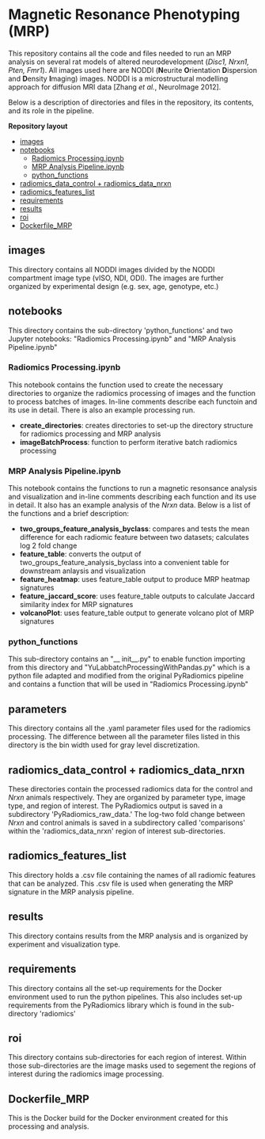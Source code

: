 # Magnetic Resonance Phenotyping (MRP)

This repository contains all the code and files needed to run an MRP analysis on several rat models of altered neurodevelopment (_Disc1, Nrxn1, Pten, Fmr1_). All images used here are NODDI (**N**eurite **O**rientation **D**ispersion and **D**ensity **I**maging) images. NODDI is a microstructural modelling approach for diffusion MRI data [Zhang *et al.*, NeuroImage 2012]. 

Below is a description of directories and files in the repository, its contents, and its role in the pipeline.

**Repository layout**
- [images](#images)
- [notebooks](#notebooks)
  - [Radiomics Processing.ipynb](#radiomics-processingipynb)
  - [MRP Analysis Pipeline.ipynb](#mrp-analysis-pipelineipynb)
  - [python_functions](#python_functions)
- [radiomics_data_control + radiomics_data_nrxn](#radiomics_data_control-+-radiomics_data_nrxn)
- [radiomics_features_list](#radiomics_features_list)
- [requirements](#requirements)
- [results](#results)
- [roi](#roi)
- [Dockerfile_MRP](#Dockerfile_MRP)

## images

This directory contains all NODDI images divided by the NODDI compartment image type (vISO, NDI, ODI). The images are further organized by experimental design (e.g. sex, age, genotype, etc.)

## notebooks
This directory contains the sub-directory 'python_functions' and two Jupyter notebooks: "Radiomics Processing.ipynb" and "MRP Analysis Pipeline.ipynb" 


### Radiomics Processing.ipynb
This notebook contains the function used to create the necessary directories to organize the radiomics processing of images and the function to process batches of images. In-line comments describe each functoin and its use in detail. There is also an example processing run. 
- **create_directories**: creates directories to set-up the directory structure for radiomics processing and MRP analysis
- **imageBatchProcess**: function to perform iterative batch radiomics processing



### MRP Analysis Pipeline.ipynb
This notebook contains the functions to run a magnetic resonsance analysis and visualization and in-line comments describing each function and its use in detail. It also has an example analysis of the _Nrxn_ data. Below is a list of the functions and a brief description:
- **two_groups_feature_analysis_byclass**: compares and tests the mean difference for each radiomic feature between two datasets; calculates log 2 fold change
- **feature_table**: converts the output of two_groups_feature_analysis_byclass into a convenient table for downstream anlaysis and visualization
- **feature_heatmap**: uses feature_table output to produce MRP heatmap signatures
- **feature_jaccard_score**: uses feature_table outputs to calculate Jaccard similarity index for MRP signatures
- **volcanoPlot**: uses feature_table output to generate volcano plot of MRP signatures


### python_functions
This sub-directory contains an "__ init__.py" to enable function importing from this directory and  "YuLabbatchProcessingWithPandas.py" which is a python file adapted and modified from the original PyRadiomics pipeline and contains a function that will be used in "Radiomics Processing.ipynb"

## parameters
This directory contains all the .yaml parameter files used for the radiomics processing. The difference between all the parameter files listed in this directory is the bin width used for gray level discretization. 

## radiomics_data_control + radiomics_data_nrxn
These directories contain the processed radiomics data for the control and _Nrxn_ animals respectively. They are organized by parameter type, image type, and region of interest. The PyRadiomics output is saved in a subdirectory 'PyRadiomics_raw_data.' The log-two fold change between _Nrxn_ and control animals is saved in a subdirectory called 'comparisons' within the 'radiomics_data_nrxn' region of interest sub-directories.

## radiomics_features_list 
This directory holds a .csv file containing the names of all radiomic features that can be analyzed. This .csv file is used when generating the MRP signature in the MRP analysis pipeline. 

## results
This directory contains results from the MRP analysis and is organized by experiment and visualization type. 

## requirements
This directory contains all the set-up requirements for the Docker environment used to run the python pipelines. This also includes set-up requirements from the PyRadiomics library which is found in the sub-directory 'radiomics'

## roi
This directory contains sub-directories for each region of interest. Within those sub-directories are the image masks used to segement the regions of interest during the radiomics image processing. 

## Dockerfile_MRP
This is the Docker build for the Docker environment created for this processing and analysis. 


